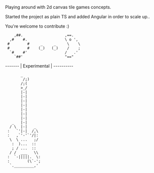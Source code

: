 Playing around with 2d canvas tile games concepts.

Started the project as plain TS and added Angular in order to scale up..

You're welcome to contribute :)

````                                   
    ,##.                   ,==.               
  ,#    #.                 \ o ',          
 #        #     _     _     \    \            
 #        #    (_)   (_)    /    ;            
  `#    #'                 /   .'             
    `##'                   "=="     
````   
------- | Experimental | ----------

           _
            /;)
           /;(
           >_/
           |-|
           |-|
           |-|
           |-|
           |-|
           |-|
           |-|
       _   |-|
      / \  |-|   _
     :   `'|-|  /,\
     :   ,`'-'`'/|:
      \  \ ...   ;/
       :  )...  ::
       ; / ...  ::
      / /  ___   \\
     :  `-|||||.  \:
     :        (\`-';
      `._________,' 
